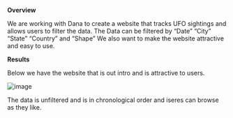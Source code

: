 **Overview**

We are working with Dana to create a website that tracks UFO sightings and allows users to filter the data. The Data can be filtered by “Date” “City” “State” “Country” and “Shape” We also want to make the website attractive and easy to use. 

**Results**

Below we have the website that is out intro and is attractive to users. 

![image](https://user-images.githubusercontent.com/95973377/157146655-70b51453-720f-4825-a890-b4229625eb1b.png)

The data is unfiltered and is in chronological order and iseres can browse as they like. 

